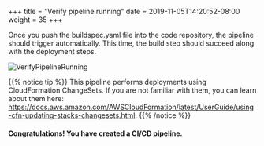 +++
title = "Verify pipeline running"
date = 2019-11-05T14:20:52-08:00
weight = 35
+++

Once you push the buildspec.yaml file into the code repository, the pipeline should trigger automatically. This time, the build step should succeed along with the deployment steps.

![VerifyPipelineRunning](/images/screenshot-pipeline-verify-3.png)

{{% notice tip %}}
This pipeline performs deployments using CloudFormation ChangeSets. If you are not familiar with them, you can learn about them here: https://docs.aws.amazon.com/AWSCloudFormation/latest/UserGuide/using-cfn-updating-stacks-changesets.html. 
{{% /notice %}}

#### Congratulations! You have created a CI/CD pipeline.